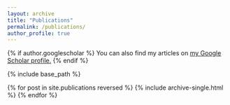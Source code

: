 ```yaml
---
layout: archive
title: "Publications"
permalink: /publications/
author_profile: true
---
```


{% if author.googlescholar %}
  You can also find my articles on <u><a href="{[{author.googlescholar}](https://scholar.google.com/citations?hl=en&user=2hNUWBEAAAAJ)}">my Google Scholar profile</a>.</u>
{% endif %}

{% include base_path %}

{% for post in site.publications reversed %}
  {% include archive-single.html %}
{% endfor %}
